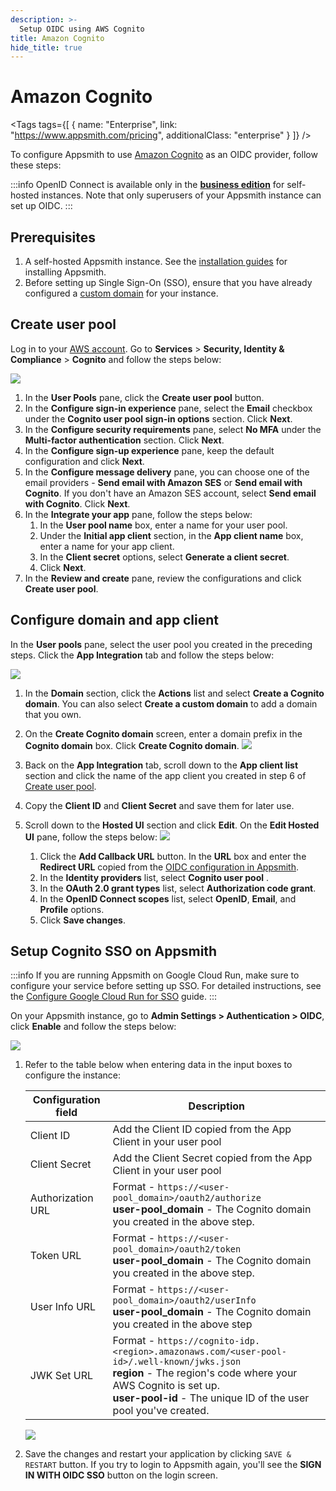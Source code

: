 ```yaml
---
description: >-
  Setup OIDC using AWS Cognito
title: Amazon Cognito
hide_title: true
---
```

<!-- vale off -->

<div className="tag-wrapper">
 <h1>Amazon Cognito</h1>

<Tags
tags={[
{ name: "Enterprise", link: "https://www.appsmith.com/pricing", additionalClass: "enterprise" }
]}
/>

</div>

<!-- vale on -->

To configure Appsmith to use [Amazon Cognito](https://aws.amazon.com/cognito/) as an OIDC provider, follow these steps:

:::info
OpenID Connect is available only in the [**business edition**](https://www.appsmith.com/pricing) for self-hosted instances. Note that only superusers of your Appsmith instance can set up OIDC.
:::

## Prerequisites

1. A self-hosted Appsmith instance. See the [installation guides](/getting-started/setup/installation-guides) for installing Appsmith.
2. Before setting up Single Sign-On (SSO), ensure that you have already configured a [custom domain](/getting-started/setup/instance-configuration/custom-domain) for your instance.

## Create user pool

Log in to your [AWS account](https://console.aws.amazon.com/console/home). Go to **Services** > **Security, Identity & Compliance** > **Cognito** and follow the steps below:

 ![](/img/AWS_cognito_create-userpool.png)

1. In the **User Pools** pane, click the **Create user pool** button.
2. In the **Configure sign-in experience** pane,  select the **Email** checkbox under the **Cognito user pool sign-in options** section. Click **Next**.
3. In the **Configure security requirements** pane, select **No MFA** under the **Multi-factor authentication** section. Click **Next**. 
4. In the **Configure sign-up experience** pane, keep the default configuration and click **Next**.
5. In the **Configure message delivery** pane, you can choose one of the email providers - **Send email with Amazon SES** or **Send email with Cognito**. If you don't have an Amazon SES account, select **Send email with Cognito**. Click **Next**.
6.  In the **Integrate your app** pane, follow the steps below:
    1. In the **User pool name** box, enter a name for your user pool.
    2. Under the **Initial app client** section, in the **App client name** box, enter a name for your app client.
    3. In the **Client secret** options, select **Generate a client secret**.
    4. Click **Next**.
7. In the **Review and create** pane, review the configurations and click **Create user pool**.

## Configure domain and app client

In the **User pools** pane, select the user pool you created in the preceding steps. Click the **App Integration** tab and follow the steps below:

![](/img/configure-domain-and-app-client.png)

1. In the **Domain** section, click the **Actions** list and select **Create a Cognito domain**. You can also select **Create a custom domain** to add a domain that you own.
2. On the **Create Cognito domain** screen, enter a domain prefix in the **Cognito domain** box. Click **Create Cognito domain**.
![](/img/AWS-cognito_create_domain.png)

3. Back on the **App Integration** tab, scroll down to the **App client list** section and click the name of the app client you created in step 6 of [Create user pool](#create-user-pool).

4. Copy the **Client ID** and **Client Secret** and save them for later use.

5. Scroll down to the **Hosted UI** section and click **Edit**. On the **Edit Hosted UI** pane, follow the steps below:
    ![](/img/edit-hosted-ui.png)
    1. Click the **Add Callback URL** button. In the **URL** box and enter the **Redirect URL** copied from the [OIDC configuration in Appsmith](/getting-started/setup/instance-configuration/authentication/openid-connect-oidc#capture-redirect-url-for-oidc-configuration).
    2. In the **Identity providers** list, select **Cognito user pool** .
    3. In the **OAuth 2.0 grant types** list, select **Authorization code grant**.
    4. In the **OpenID Connect scopes** list, select **OpenID**, **Email**, and **Profile** options.
    5. Click **Save changes**.

## Setup Cognito SSO on Appsmith

:::info
If you are running Appsmith on Google Cloud Run, make sure to configure your service before setting up SSO. For detailed instructions, see the [Configure Google Cloud Run for SSO](/getting-started/setup/installation-guides/google-cloud-run/setup-to-integrate-sso) guide.
:::

On your Appsmith instance, go to **Admin Settings > Authentication > OIDC**, click **Enable** and follow the steps below:

![](/img/Appsmith_OIDC_creds.png)

1. Refer to the table below when entering data in the input boxes to configure the instance:

    | Configuration field| Description |
    | ------------------------------------| -----------------|
    | Client ID | Add the Client ID copied from the App Client in your user pool |
    | Client Secret |Add the Client Secret copied from the App Client in your user pool|
    | Authorization URL                    | Format - `https://<user-pool_domain>/oauth2/authorize`<br/> **user-pool_domain** - The Cognito domain you created in the above step. |
    | Token URL                            | Format - `https://<user-pool_domain>/oauth2/token`<br/>**user-pool_domain** - The Cognito domain you created in the above step. |
    | User Info URL                        | Format - `https://<user-pool_domain>/oauth2/userInfo`<br/> **user-pool_domain** - The Cognito domain you created in the above step |
    | JWK Set URL                          | Format - `https://cognito-idp.<region>.amazonaws.com/<user-pool-id>/.well-known/jwks.json`<br/>**region** - The region's code where your AWS Cognito is set up.<br/>**user-pool-id** -  The unique ID of the user pool you've created.  | 

   
    ![](/img/AWS_Urls.png)

2. Save the changes and restart your application by clicking `SAVE & RESTART` button. If you try to login to Appsmith again, you'll see the **SIGN IN WITH OIDC SSO** button on the login screen.

